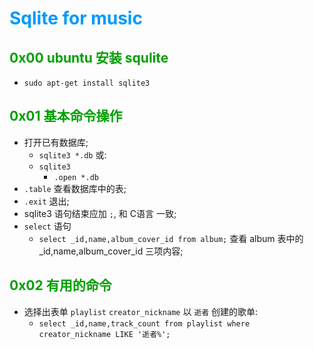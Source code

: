 # <font color=#0099ff> **Sqlite for music** </font>

## <font color=#009A000> 0x00 ubuntu 安装 squlite </font>

- `sudo apt-get install sqlite3`


## <font color=#009A000> 0x01 基本命令操作 </font>

-   打开已有数据库;
    - `sqlite3 *.db` 或:
    - `sqlite3`
        - `.open *.db` 
- `.table` 查看数据库中的表;
-  `.exit` 退出;
- sqlite3 语句结束应加 `;`,  和 C语言 一致;
- `select` 语句
    - `select _id,name,album_cover_id from album;` 查看 album 表中的 _id,name,album_cover_id 三项内容;


## <font color=#009A000> 0x02 有用的命令 </font>

- 选择出表单 `playlist` `creator_nickname` 以 `逝者` 创建的歌单:
    - `select _id,name,track_count from playlist where creator_nickname LIKE '逝者%';`


